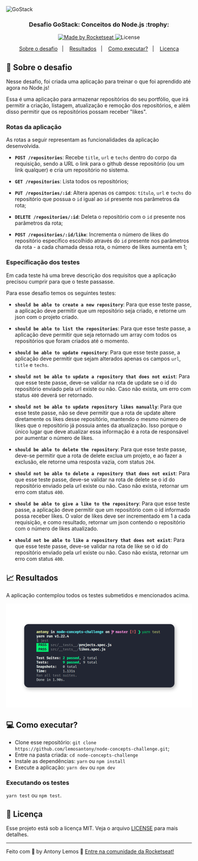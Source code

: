 <img alt="GoStack" src="https://storage.googleapis.com/golden-wind/bootcamp-gostack/header-desafios.png" />

<h3 align="center">
  Desafio GoStack: Conceitos do Node.js :trophy:
</h3>

<p align="center">
  <a href="https://rocketseat.com.br">
    <img alt="Made by Rocketseat" src="https://img.shields.io/badge/made%20by-Rocketseat-%2304D361">
  </a>

  <img alt="License" src="https://img.shields.io/badge/license-MIT-%2304D361">
</p>

<p align="center">
  <a href="#rocket-sobre-o-desafio">Sobre o desafio</a>&nbsp;&nbsp;&nbsp;|&nbsp;&nbsp;&nbsp;
  <a href="#calendar-resultados">Resultados</a>&nbsp;&nbsp;&nbsp;|&nbsp;&nbsp;&nbsp;
  <a href="#como-executar">Como executar?</a>&nbsp;&nbsp;&nbsp;|&nbsp;&nbsp;&nbsp;
  <a href="#memo-licença">Licença</a>
</p>

## :rocket: Sobre o desafio

Nesse desafio, foi criada uma aplicação para treinar o que foi aprendido até agora no Node.js!

Essa é uma aplicação para armazenar repositórios do seu portfólio, que irá permitir a criação, listagem, atualização e remoção dos repositórios, e além disso permitir que os repositórios possam receber "likes".

### Rotas da aplicação

As rotas a seguir representam as funcionalidades da aplicação desenvolvida.

- **`POST /repositories`**: Recebe `title`, `url` e `techs` dentro do corpo da requisição, sendo a URL o link para o github desse repositório (ou um link qualquer) e cria um repositório no sistema.

- **`GET /repositories`**: Lista todos os repositórios;

- **`PUT /repositories/:id`**: Altera apenas os campos: `título`, `url` e `techs` do repositório que possua o `id` igual ao `id` presente nos parâmetros da rota;

- **`DELETE /repositories/:id`**: Deleta o repositório com o `id` presente nos parâmetros da rota;

- **`POST /repositories/:id/like`**: Incrementa o número de likes do repositório específico escolhido através do `id` presente nos parâmetros da rota - a cada chamada dessa rota, o número de likes aumenta em 1;

### Específicação dos testes

Em cada teste há uma breve descrição dos requisitos que a aplicação precisou cumprir para que o teste passasse.

Para esse desafio temos os seguintes testes:

- **`should be able to create a new repository`**: Para que esse teste passe, a aplicação deve permitir que um repositório seja criado, e retorne um json com o projeto criado.

- **`should be able to list the repositories`**: Para que esse teste passe, a aplicação deve permitir que seja retornado um array com todos os repositórios que foram criados até o momento.

- **`should be able to update repository`**: Para que esse teste passe, a aplicação deve permitir que sejam alterados apenas os campos `url`, `title` e `techs`.

- **`should not be able to update a repository that does not exist`**: Para que esse teste passe, deve-se validar na rota de update se o id do repositório enviado pela url existe ou não. Caso não exista, um erro com status `400` deverá ser retornado.

- **`should not be able to update repository likes manually`**: Para que esse teste passe, não se deve permitir que a rota de update altere diretamente os likes desse repositório, mantendo o mesmo número de likes que o repositório já possuia antes da atualização. Isso porque o único lugar que deve atualizar essa informação é a rota de responsável por aumentar o número de likes.

- **`should be able to delete the repository`**: Para que esse teste passe, deve-se permitir que a rota de delete exclua um projeto, e ao fazer a exclusão, ele retorne uma resposta vazia, com status `204`.

- **`should not be able to delete a repository that does not exist`**: Para que esse teste passe, deve-se validar na rota de delete se o id do repositório enviado pela url existe ou não. Caso não exista, retornar um erro com status `400`.

- **`should be able to give a like to the repository`**: Para que esse teste passe, a aplicação deve permitir que um repositório com o id informado possa receber likes. O valor de likes deve ser incrementado em 1 a cada requisição, e como resultado, retornar um json contendo o repositório com o número de likes atualizado.

- **`should not be able to like a repository that does not exist`**: Para que esse teste passe, deve-se validar na rota de like se o id do repositório enviado pela url existe ou não. Caso não exista, retornar um erro com status `400`.

## :chart_with_upwards_trend: Resultados

A aplicação contemplou todos os testes submetidos e mencionados acima.

<img alt="Resultado dos testes" src="./src/images/terminal.png" />

## :computer: Como executar?

- Clone esse repositório: `git clone https://github.com/lemosantony/node-concepts-challenge.git`;
- Entre na pasta criada: `cd node-concepts-challenge`
- Instale as dependências: `yarn` ou `npm install`
- Execute a aplicação: `yarn dev` ou `npm dev`
  
### Executando os testes

`yarn test` ou `npm test`.

## :memo: Licença

Esse projeto está sob a licença MIT. Veja o arquivo [LICENSE](LICENSE.md) para mais detalhes.

---

Feito com 💜 by Antony Lemos :wave: [Entre na comunidade da Rocketseat!](https://discordapp.com/invite/gCRAFhc)